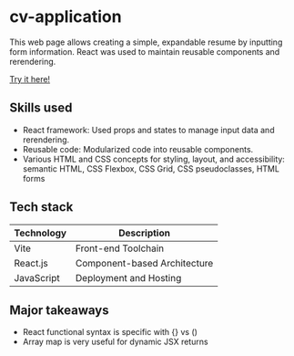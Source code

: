 # cv-application

This web page allows creating a simple, expandable resume by inputting form information. React was used to maintain reusable components and rerendering.

[Try it here!](https://cv-application-ruby-psi.vercel.app/)

## Skills used
* React framework: Used props and states to manage input data and rerendering.
* Reusable code: Modularized code into reusable components.
* Various HTML and CSS concepts for styling, layout, and accessibility: semantic HTML, CSS Flexbox, CSS Grid, CSS pseudoclasses, HTML forms

## Tech stack

| Technology      | Description                                      |
|------------------|--------------------------------------------------|
| Vite             | Front-end Toolchain|
| React.js         | Component-based Architecture |
| JavaScript       | Deployment and Hosting       |

## Major takeaways
* React functional syntax is specific with {} vs ()
* Array map is very useful for dynamic JSX returns